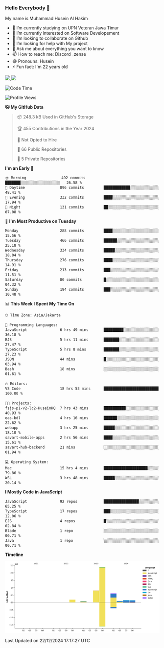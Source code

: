 ### Hello Everybody 👋

My name is Muhammad Husein Al Hakim

- 🔭 I’m currently studying on UPN Veteran Jawa Timur
- 🌱 I’m currently interested on Software Developement
- 👯 I’m looking to collaborate on Github
- 🤔 I’m looking for help with My project
- 💬 Ask me about everything you want to know
- 📫 How to reach me: Discord _zense
- 😄 Pronouns: Husein
- ⚡ Fun fact: I'm 22 years old

<p align="left">
<a href="https://github.com/huseinhq">
  <img height="180em" src="https://github-readme-stats-eight-theta.vercel.app/api?username=huseinhq&show_icons=true&theme=algolia&include_all_commits=true&count_private=true"/>
  <img height="180em" src="https://github-readme-stats-eight-theta.vercel.app/api/top-langs/?username=huseinhq&layout=compact&langs_count=8&theme=algolia"/>
</a>
</p>

<!--START_SECTION:waka-->
![Code Time](http://img.shields.io/badge/Code%20Time-1%2C716%20hrs%203%20mins-blue)

![Profile Views](http://img.shields.io/badge/Profile%20Views-0-blue)

**🐱 My GitHub Data** 

> 📦 248.3 kB Used in GitHub's Storage 
 > 
> 🏆 455 Contributions in the Year 2024
 > 
> 🚫 Not Opted to Hire
 > 
> 📜 66 Public Repositories 
 > 
> 🔑 5 Private Repositories 
 > 
**I'm an Early 🐤** 

```text
🌞 Morning                492 commits         ███████░░░░░░░░░░░░░░░░░░   26.58 % 
🌆 Daytime                896 commits         ████████████░░░░░░░░░░░░░   48.41 % 
🌃 Evening                332 commits         ████░░░░░░░░░░░░░░░░░░░░░   17.94 % 
🌙 Night                  131 commits         ██░░░░░░░░░░░░░░░░░░░░░░░   07.08 % 
```
📅 **I'm Most Productive on Tuesday** 

```text
Monday                   288 commits         ████░░░░░░░░░░░░░░░░░░░░░   15.56 % 
Tuesday                  466 commits         ██████░░░░░░░░░░░░░░░░░░░   25.18 % 
Wednesday                334 commits         █████░░░░░░░░░░░░░░░░░░░░   18.04 % 
Thursday                 276 commits         ████░░░░░░░░░░░░░░░░░░░░░   14.91 % 
Friday                   213 commits         ███░░░░░░░░░░░░░░░░░░░░░░   11.51 % 
Saturday                 80 commits          █░░░░░░░░░░░░░░░░░░░░░░░░   04.32 % 
Sunday                   194 commits         ███░░░░░░░░░░░░░░░░░░░░░░   10.48 % 
```


📊 **This Week I Spent My Time On** 

```text
🕑︎ Time Zone: Asia/Jakarta

💬 Programming Languages: 
JavaScript               6 hrs 49 mins       █████████░░░░░░░░░░░░░░░░   36.18 % 
EJS                      5 hrs 11 mins       ███████░░░░░░░░░░░░░░░░░░   27.47 % 
TypeScript               5 hrs 8 mins        ███████░░░░░░░░░░░░░░░░░░   27.23 % 
JSON                     44 mins             █░░░░░░░░░░░░░░░░░░░░░░░░   03.94 % 
Bash                     18 mins             ░░░░░░░░░░░░░░░░░░░░░░░░░   01.61 % 

🔥 Editors: 
VS Code                  18 hrs 53 mins      █████████████████████████   100.00 % 

🐱‍💻 Projects: 
fsjs-p1-v2-lc2-HuseinHQ  7 hrs 43 mins       ██████████░░░░░░░░░░░░░░░   40.93 % 
eas-bdl                  4 hrs 16 mins       ██████░░░░░░░░░░░░░░░░░░░   22.62 % 
webapp                   3 hrs 25 mins       █████░░░░░░░░░░░░░░░░░░░░   18.10 % 
savart-mobile-apps       2 hrs 56 mins       ████░░░░░░░░░░░░░░░░░░░░░   15.61 % 
savart-hub-backend       21 mins             ░░░░░░░░░░░░░░░░░░░░░░░░░   01.94 % 

💻 Operating System: 
Mac                      15 hrs 4 mins       ████████████████████░░░░░   79.86 % 
WSL                      3 hrs 48 mins       █████░░░░░░░░░░░░░░░░░░░░   20.14 % 
```

**I Mostly Code in JavaScript** 

```text
JavaScript               92 repos            ████████████████░░░░░░░░░   65.25 % 
TypeScript               17 repos            ███░░░░░░░░░░░░░░░░░░░░░░   12.06 % 
EJS                      4 repos             █░░░░░░░░░░░░░░░░░░░░░░░░   02.84 % 
Blade                    1 repo              ░░░░░░░░░░░░░░░░░░░░░░░░░   00.71 % 
Java                     1 repo              ░░░░░░░░░░░░░░░░░░░░░░░░░   00.71 % 
```



**Timeline**

![Lines of Code chart](https://raw.githubusercontent.com/HuseinHQ/HuseinHQ/main/assets/bar_graph.png)


 Last Updated on 22/12/2024 17:17:27 UTC
<!--END_SECTION:waka-->

